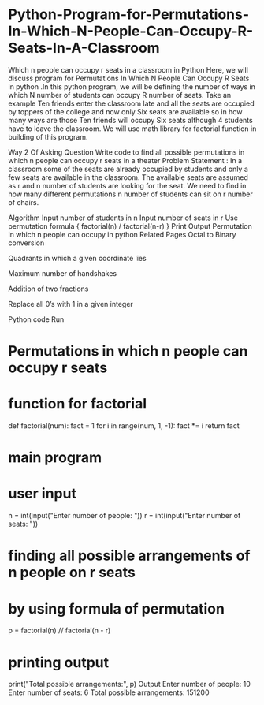 # Python-Program-for-Permutations-In-Which-N-People-Can-Occupy-R-Seats-In-A-Classroom

Which n people can occupy r seats in a classroom in Python
Here, we will discuss program for Permutations In Which N People Can Occupy R Seats in python .In this python program, we will be defining the number of ways in which N number of students can occupy R number of seats. Take an example Ten friends enter the classroom late and all the seats are occupied by toppers of the college and now only Six seats are available so in how many ways are those Ten friends will occupy Six seats although 4 students have to leave the classroom. We will use math library for factorial function in building of this program.


Way 2 Of Asking Question
Write code to find all possible permutations in which n people can occupy r seats in a theater
Problem Statement :
In a classroom some of the seats are already occupied by students and only a few seats are available in the classroom. The available seats are assumed as r and n number of students are looking for the seat. We need to find in how many different permutations n number of students can sit on r number of chairs.

Algorithm
Input number of students in n
Input number of seats in r
Use permutation formula { factorial(n) / factorial(n-r) }
Print Output
Permutation in which n people can occupy in python
Related Pages
Octal to Binary conversion

Quadrants in which a given coordinate lies
 
Maximum number of handshakes

Addition of two fractions

Replace all 0’s with 1 in a given integer


Python code
Run
# Permutations in which n people can occupy r seats

# function for factorial
def factorial(num):
    fact = 1
    for i in range(num, 1, -1):
        fact *= i
    return fact


# main program
# user input
n = int(input("Enter number of people: "))
r = int(input("Enter number of seats: "))

# finding all possible arrangements of n people on r seats
# by using formula of permutation
p = factorial(n) // factorial(n - r)

# printing output
print("Total possible arrangements:", p)
Output
Enter number of people: 10
Enter number of seats: 6
Total possible arrangements: 151200
